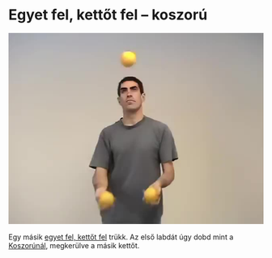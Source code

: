 # Egyet fel, kettőt fel – koszorú

![oneuptwoupshower](/site/videos/poster/oneuptwoupshower.jpg)

Egy másik [egyet fel, kettőt fel](/site/hu/egyet-fel-kettot-fel-merleg/README.md) trükk. Az első labdát úgy dobd mint a [Koszorúnál](/site/hu/koszoru/README.md), megkerülve a másik kettőt.


